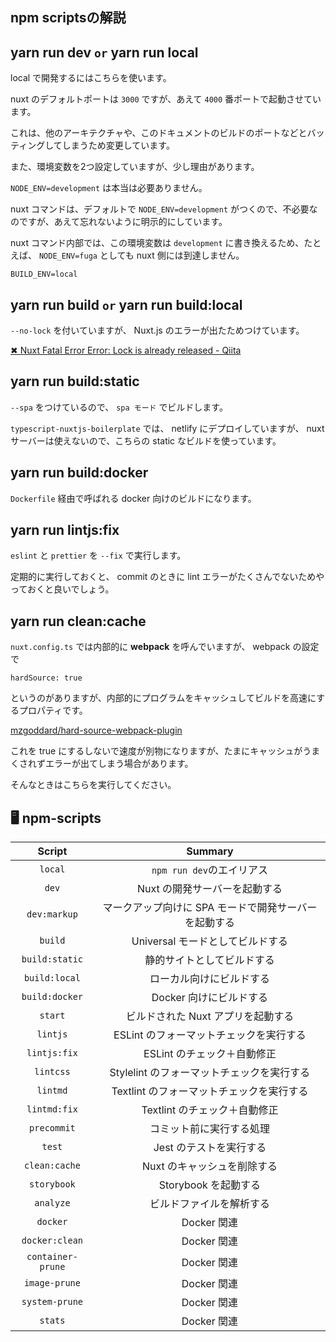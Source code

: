## npm scriptsの解説

## yarn run dev `or` yarn run local

local で開発するにはこちらを使います。

nuxt のデフォルトポートは `3000` ですが、あえて `4000` 番ポートで起動させています。

これは、他のアーキテクチャや、このドキュメントのビルドのポートなどとバッティングしてしまうため変更しています。

また、環境変数を2つ設定していますが、少し理由があります。
 
`NODE_ENV=development` は本当は必要ありません。

nuxt コマンドは、デフォルトで `NODE_ENV=development` がつくので、不必要なのですが、あえて忘れないように明示的にしています。

nuxt コマンド内部では、この環境変数は `development` に書き換えるため、たとえば、 `NODE_ENV=fuga` としても nuxt 側には到達しません。 

`BUILD_ENV=local` 

## yarn run build `or` yarn run build:local

`--no-lock` を付いていますが、 Nuxt.js のエラーが出たためつけています。

[✖ Nuxt Fatal Error Error: Lock is already released - Qiita](https://qiita.com/noracorn92/items/8ffb48e5ee3b601c8718)

## yarn run build:static

`--spa` をつけているので、 `spa モード` でビルドします。

`typescript-nuxtjs-boilerplate` では、 netlify にデプロイしていますが、 nuxt サーバーは使えないので、こちらの static なビルドを使っています。

## yarn run build:docker

`Dockerfile` 経由で呼ばれる docker 向けのビルドになります。

## yarn run lintjs:fix

`eslint` と `prettier` を `--fix` で実行します。

定期的に実行しておくと、 commit のときに lint エラーがたくさんでないためやっておくと良いでしょう。

## yarn run clean:cache

`nuxt.config.ts` では内部的に **webpack** を呼んでいますが、 webpack の設定で

`hardSource: true`

というのがありますが、内部的にプログラムをキャッシュしてビルドを高速にするプロパティです。

[mzgoddard/hard-source-webpack-plugin](https://github.com/mzgoddard/hard-source-webpack-plugin)

これを true にするしないで速度が別物になりますが、たまにキャッシュがうまくされずエラーが出てしまう場合があります。

そんなときはこちらを実行してください。

## 🖥 npm-scripts

|Script|Summary|
|:---:|:---:|
|`local`|`npm run dev`のエイリアス|
|`dev`|Nuxt の開発サーバーを起動する|
|`dev:markup`|マークアップ向けに SPA モードで開発サーバーを起動する|
|`build`|Universal モードとしてビルドする|
|`build:static`|静的サイトとしてビルドする|
|`build:local`|ローカル向けにビルドする|
|`build:docker`|Docker 向けにビルドする|
|`start`|ビルドされた Nuxt アプリを起動する|
|`lintjs`|ESLint のフォーマットチェックを実行する|
|`lintjs:fix`|ESLint のチェック＋自動修正|
|`lintcss`|Stylelint のフォーマットチェックを実行する|
|`lintmd`|Textlint のフォーマットチェックを実行する|
|`lintmd:fix`|Textlint のチェック＋自動修正|
|`precommit`|コミット前に実行する処理|
|`test`|Jest のテストを実行する|
|`clean:cache`|Nuxt のキャッシュを削除する|
|`storybook`|Storybook を起動する|
|`analyze`|ビルドファイルを解析する|
|`docker`|Docker 関連|
|`docker:clean`|Docker 関連|
|`container-prune`|Docker 関連|
|`image-prune`|Docker 関連|
|`system-prune`|Docker 関連|
|`stats`|Docker 関連|

